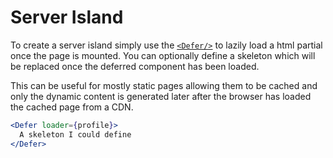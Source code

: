 # Server Island

To create a server island simply use the [`<Defer/>`](../components/defer.md) to lazily load a html partial once the page is mounted. You can optionally define a skeleton which will be replaced once the deferred component has been loaded.

This can be useful for mostly static pages allowing them to be cached and only the dynamic content is generated later after the browser has loaded the cached page from a CDN.

```jsx
<Defer loader={profile}>
  A skeleton I could define
</Defer>
```